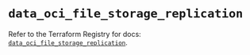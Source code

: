 # `data_oci_file_storage_replication`

Refer to the Terraform Registry for docs: [`data_oci_file_storage_replication`](https://registry.terraform.io/providers/hashicorp/oci/7.19.0/docs/data-sources/file_storage_replication).
